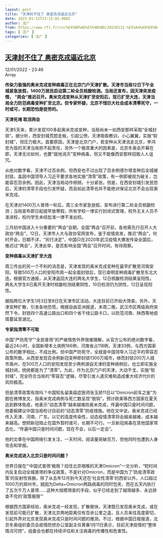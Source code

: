 ```yaml
---
layout: post
title: "天津封不住了 奥密克戎逼近北京"
date: 2022-01-12T23:15:02.000Z
author: 法广
from: https://www.rfi.fr/cn/%E4%B8%AD%E5%9B%BD/20220112-%E5%A4%A9%E6%B4%A5%E5%B0%81%E4%B8%8D%E4%BD%8F%E4%BA%86-%E5%A5%A5%E5%AF%86%E5%85%8B%E6%88%8E%E9%80%BC%E8%BF%91%E5%8C%97%E4%BA%AC
tags: [ 法广 ]
categories: [ 法广 ]
---
```

<!--1642029302000-->
[天津封不住了 奥密克戎逼近北京](https://www.rfi.fr/cn/%E4%B8%AD%E5%9B%BD/20220112-%E5%A4%A9%E6%B4%A5%E5%B0%81%E4%B8%8D%E4%BD%8F%E4%BA%86-%E5%A5%A5%E5%AF%86%E5%85%8B%E6%88%8E%E9%80%BC%E8%BF%91%E5%8C%97%E4%BA%AC)
------

<div>
<div>12/01/2022 - 23:46</div>Array<p><strong>                    传染力极强的奥米克戎变种病毒正在北京门户天津扩散。天津市当局12日下午全城紧急放假，1400万居民启动第二轮全员核酸检测。当局还宣布，因天津突发疫情， “两会”推迟召开。奥米克戎变种从天津扩至安阳后，现已扩至大连，天津当局全力防范病毒变种扩至北京。但专家怀疑，北京不惜巨大社会成本清零死守，一时或可，长期恐怕是徒劳的。                </strong></p><div >                    <p><strong>天津死堵 取消两会</strong></p><p>天津5天来，累计发现100多起奥米克戎变种，当局尚未一如西安那样采取“全城封锁”。据分析，西安封城荒腔走板，引起公愤，天津吸取教训，小心翼翼，实施“软封城”，但压力极大。首要原因，天津是北京门户，若变种从天津流走北京，李鸿忠为首的天津当局担不起责任，另外一个极其重大的因素是，北京冬奥会开幕在即，天津无论如何，也要“就地消灭”变种病毒，但又不能像西安那样招致人人诅咒。</p><p>从绝对数字看，天津不过百余例，但西安也不过出现了百余例德尔塔变种后全城被封锁，盖因中国领导人习近平要求各地实施“清零”政策，有一例即被视为破关，岂能容忍百余例。因此，天津当局动作频频，十分紧张。但是，在西安封城引发民怨后，天津的清零手段也引发怀疑，而且如此清零也并不能绝对保证北京不会出现奥米克戎。</p><p>在天津对1400万人普筛一轮后，周三全市紧急放假，宣布进行第二轮全员核酸检测；当局宣布即日起提早放寒假，所有学校一律实行封闭式管理，校外无关人员不准进校，校内学生未经批准一律不准出校。</p><p>三月初中国进入十分重要的“两会”会期，全国“两会“召开前，各地需先行召开人大政协“两会”，12日，天津市人大与政协官网宣布，鉴于疫情突发，推迟“两会”，何时开会，日期不详，“另行决定”，中国只在2020年武汉疫情大爆发传染全国后，推迟过“两会”，天津此举，是否影响全国“两会”召开时间，有待观察。</p><p><strong>变种病毒从天津扩至大连</strong></p><p>周三传出的另一个不利的消息是，天津发现的奥米克戎变种在最早扩散至河南安阳，导致500万人口的安阳市周一起全面封锁后，现已查明变种病毒扩散至东北大连。根据官方通报，从天津返回大连的两名大学生，12日核酸检测结果呈阳性。两名大学生8日离开天津时核酸检测结果阴性，10日检测仍为阴性，12日呈现阳性。</p><p>据指两位大学生1月3日至8日在天津市区活动。大连目前已开始大筛查。另外，天津变种扩散，引发各地恐慌，根据自由亚洲报道，本周二晚，武汉市区两级政府突然下令，封锁四个高速公路出口和四个省干线公路卡口，以防范河南、陕西等地疫情蔓延至湖北。</p><p><strong>专家指清零不可取 </strong></p><p>中国“严防死守”“全民普筛”的严峻情势外界很难理解，从官方公布的绝对数字看，最近24小时，全国新增本土病例166例，河南省占118例，天津33例，与西方国家公布的数字相比，不成比例。但中国严防死守，全就是中国领导人习近平的零容忍政策所致。从西安发现百余例新冠变种即封锁1300万城市，继而封锁200万人城市禹州，在500万人口的安阳发现至少两例源自天津的变种病例后，也立即实施全城封闭，统统都是为了“清零”。为此，作为北京门户的天津，大动干戈，实施“软封城”，完全符合当局的“零容忍”逻辑，尽管引发人道灾难和造成重大经济代价的风险极高。</p><p>但是清零政策有效吗？中国知名留美癌症医师张玉娇11日以“Omicron前车之鉴”为题在微博发文，指奥米克戎病例与死亡数呈现“脱钩”，预计欧美等西方国家在夏天达到群体免疫，他表示“动态清零”越来越难防奥米克戎，传遍中国只是时间问题，他委婉建议中国当局检讨目前的“动态清零”防疫措施。他在文中说，奥米克戎已经传入天津、河南、广东。以它的高度传染性，动态疫情清零将会越来越难，成本越来越高。想把新冠阻止在国外暂时或可，长期不可行。一旦新冠病毒在其他国家常态化，“传遍中国只是时间问题，现在不会，以后一定会”。</p><p>他的文章在中国网络引发关注，一天时间，阅读量突破百万，但他同时也遭到人身攻击和举报。</p><p><strong>奥米克戎进入北京只是时间问题？</strong></p><p>世界日报在“‘中国式普筛’极限？掐住北京咽喉的天津Omicron”一文分析，“短时间内反复启动全城普筛的争议政策，不是针对Omicron，而是中国为了‘防疫清零政策’的反射性铁腕，除了从去年12月到今天还在‘社会性清零’的西安以外，人口超过1000万的郑州市，就因为Delta+Omicron两路病毒的同时包夹，而在五天内执行了五次千万人普筛……这种大规模筛查的手段，似乎已经走到了越筛越多、永远排查不完的‘政策极限’”</p><p>根据西方国家经验，奥米克戎一经发现，扩散极快，天津既已发现奥米克戎，或在发现前可能已扩散，天津北京两地距离仅有百余公里之遥，且人员来往高度密切，引起外界对北京发现奥米克戎只是时间问题的推测。不过，根据中国日报报道，北京冬奥组织委员会疫情防控办公室副主任黄春1月11日表示，目前天津疫情的“整体情况可控”，组委会也都在持续评估和关注病毒的传播性和危害性。</p>                                            <div data-selfpromo-newsletter>    </div>    <div data-selfpromo-app>    </div>                </div>
</div>
